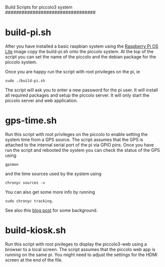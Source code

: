 Build Scripts for piccolo3 system
#################################

build-pi.sh
===========
After you have installed a basic raspbian system using the [Raspberry Pi OS Lite](git@github.com:TeamPiccolo/piccolo3-build-scripts.git) image copy the build-pi.sh onto the piccolo system. At the top of the script you can set the name of the piccolo and the debian package for the piccolo system.

Once you are happy run the script with root privileges on the pi, ie
```
sudo ./build-pi.sh
```
The script will ask you to enter a new password for the pi user. It will install all required packages and setup the piccolo server. It will only start the piccolo server and web application.

gps-time.sh
===========
Run this script with root privileges on the piccolo to enable setting the system time from a GPS source. The script assumes that the GPS is attached to the internal serial port of the pi via GPIO pins. Once you have run the script and rebooted the system you can check the status of the GPS using
```
gpsmon
```
and the time sources used by the system using
```
chronyc sources -v
```
You can also get some more info by running
```
sudo chronyc tracking.
```
See also this [blog post](https://photobyte.org/raspberry-pi-stretch-gps-dongle-as-a-time-source-with-chrony-timedatectl/) for some background.

build-kiosk.sh
==============
Run this script with root pivileges to display the piccolo3-web using a browser to a local screen. The script assumes that the piccolo web app is running on the same pi. You might need to adjust the settings for the HDMI screen at the end of the file.
